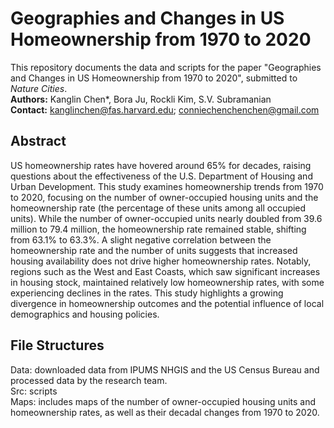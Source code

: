 # Geographies and Changes in US Homeownership from 1970 to 2020

This repository documents the data and scripts for the paper "Geographies and Changes in US Homeownership from 1970 to 2020", submitted to *Nature Cities*.
<br> **Authors:** Kanglin Chen*, Bora Ju, Rockli Kim, S.V. Subramanian
<br> **Contact:** kanglinchen@fas.harvard.edu; conniechenchenchen@gmail.com

## Abstract
US homeownership rates have hovered around 65% for decades, raising questions about the effectiveness of the U.S. Department of Housing and Urban Development. This study examines homeownership trends from 1970 to 2020, focusing on the number of owner-occupied housing units and the homeownership rate (the percentage of these units among all occupied units). While the number of owner-occupied units nearly doubled from 39.6 million to 79.4 million, the homeownership rate remained stable, shifting from 63.1% to 63.3%. A slight negative correlation between the homeownership rate and the number of units suggests that increased housing availability does not drive higher homeownership rates. Notably, regions such as the West and East Coasts, which saw significant increases in housing stock, maintained relatively low homeownership rates, with some experiencing declines in the rates. This study highlights a growing divergence in homeownership outcomes and the potential influence of local demographics and housing policies.

## File Structures
Data: downloaded data from IPUMS NHGIS and the US Census Bureau and processed data by the research team.
<br> Src: scripts
<br> Maps: includes maps of the number of owner-occupied housing units and homeownership rates, as well as their decadal changes from 1970 to 2020.

